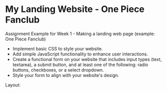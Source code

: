 # My Landing Website - One Piece Fanclub 

Assignment Example for Week 1 - Making a landing web page (example: One Piece Fanclub)

- Implement basic CSS to style your website.
- Add simple JavaScript functionality to enhance user interactions.
- Create a functional form on your website that includes input types (text, textarea), a submit button, and at least one of the following: radio buttons, checkboxes, or a select dropdown.
- Style your form to align with your website's design.

Layout: 